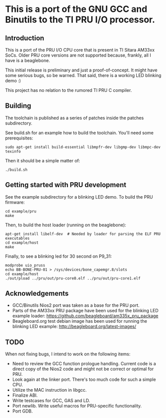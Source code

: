 # This is a port of the GNU GCC and Binutils to the TI PRU I/O processor.

## Introduction
This is a port of the PRU I/O CPU core that is present in TI Sitara AM33xx SoCs. Older PRU core versions are not supported because, frankly, all I have is a beaglebone.

This initial release is preliminary and just a proof-of-concept. It might have some serious bugs, so be warned. That said, there is a working LED blinking demo :)

This project has no relation to the rumored TI PRU C compiler.

## Building
The toolchain is published as a series of patches inside the patches subdirectory.

See build.sh for an example how to build the toolchain. You'll need some prerequisites:

	sudo apt-get install build-essential libmpfr-dev libgmp-dev libmpc-dev texinfo

Then it should be a simple matter of:

	./build.sh

## Getting started with PRU development
See the example subdirectory for a blinking LED demo. To build the PRU firmware:

	cd example/pru
	make

Then, to build the host loader (running on the beaglebone):

	apt-get install libelf-dev	# Needed by loader for parsing the ELF PRU executables
	cd example/host
	make

Finally, to see a blinking led for 30 second on P9_31:

	modprobe uio_pruss
	echo BB-BONE-PRU-01 > /sys/devices/bone_capemgr.8/slots
	cd example/host
	./out/pload ../pru/out/pru-core0.elf ../pru/out/pru-core1.elf

## Acknowledgements
 * GCC/Binutils Nios2 port was taken as a base for the PRU port.
 * Parts of the AM33xx PRU package have been used for the blinking LED example loader: https://github.com/beagleboard/am335x_pru_package
 * Beagleboard.org test debian image has been used for running the blinking LED example: http://beagleboard.org/latest-images/

## TODO
When not fixing bugs, I intend to work on the following items:
 * Need to review the GCC function prologue handling. Current code is a direct copy of the Nios2 code and might not be correct or optimal for PRU. 
 * Look again at the linker port. There's too much code for such a simple CPU.
 * Utilize the MAC instruction in libgcc.
 * Finalize ABI.
 * Write testcases for GCC, GAS and LD.
 * Port newlib. Write useful macros for PRU-specific functionality.
 * Port GDB.

